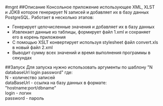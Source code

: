#mgnt
##Описание
Консольное приложение использующее XML, XLST и JDK8 которое генерирует N записей и добавляет их в базу данных PostgreSQL. Работает в несколько этапов:
- Генерирует целочисленные значения и добавляет их в базу данных
- Извлекает данные из таблицы, формирует файл 1.xml и сохраняет его в корень приложения
- С помощью XSLT конвертирует используя stylesheet файл convert.xls в новый файл 2.xml
- Выводит сумму всех значений и время выполнения программы в секундах

##Запуск
Для запуска нужно использовать аргументы по шаблону "N databaseUrl login password" где:   
      N - количество записей  
      dataBaseUrl - ссылка на базу данных в формате: "hostname:port/dbname"  
      login - логин  
      password - пароль  
